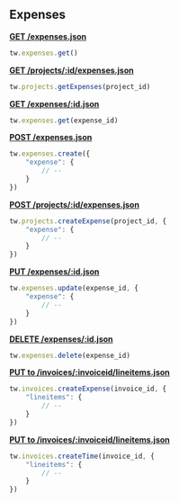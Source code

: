 ## Expenses

[**GET /expenses.json**](https://developer.teamwork.com/expenses#get_all_expenses_)

```js
tw.expenses.get()
```

[**GET /projects/:id/expenses.json**](https://developer.teamwork.com/expenses#get_all_expenses_)

```js
tw.projects.getExpenses(project_id)
```

[**GET /expenses/:id.json**](https://developer.teamwork.com/expenses#get_a_single_expe)

```js
tw.expenses.get(expense_id)
```

[**POST /expenses.json**](https://developer.teamwork.com/expenses#create_a_new_expe)

```js
tw.expenses.create({
	"expense": {
		// --
	}
})
```

[**POST /projects/:id/expenses.json**](https://developer.teamwork.com/expenses#create_a_new_expe)

```js
tw.projects.createExpense(project_id, {
	"expense": {
		// --
	}
})
```

[**PUT /expenses/:id.json**](https://developer.teamwork.com/expenses#update_a_single_e)

```js
tw.expenses.update(expense_id, {
	"expense": {
		// --
	}
})
```

[**DELETE /expenses/:id.json**](https://developer.teamwork.com/expenses#delete_a_single_e)

```js
tw.expenses.delete(expense_id)
```

[**PUT to /invoices/:invoiceid/lineitems.json**](https://developer.teamwork.com/expenses#add_an_unbilled_e)

```js
tw.invoices.createExpense(invoice_id, {
	"lineitems": {
		// --
	}
})
```

[**PUT to /invoices/:invoiceid/lineitems.json**](https://developer.teamwork.com/expenses#add_a_time_entry_)

```js
tw.invoices.createTime(invoice_id, {
	"lineitems": {
		// --
	}
})
```
